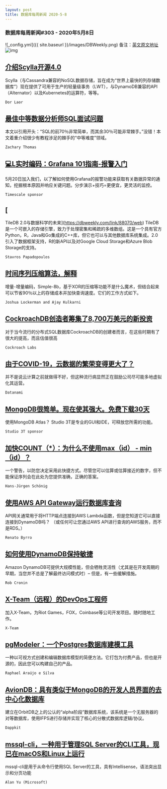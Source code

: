```yaml
---
layout: post
title: 数据库每周新闻 2020-5-8
---
```

### 数据库每周新闻#303 - 2020年5月8日
![_config.yml]({{ site.baseurl }}/images/DBWeekly.png)
备注：[英文原文地址](https://dbweekly.com/issues/303)
![img](https://res.cloudinary.com/cpress/image/upload/w_1280,e_sharpen:60/xcnwznrzw67itnkwuhks.jpg)


## [介绍Scylla开源4.0](https://dbweekly.com/link/88067/web)
Scylla（与Cassandra兼容的NoSQL数据存储，旨在成为“世界上最快的列存储数据库”）现在提供了可用于生产的轻量级事务（LWT），与DynamoDB兼容的API（Alternator）以及Kubernetes的运算符，等等。

`Dor Laor`


## [最佳中等数据分析师SQL面试问题](https://dbweekly.com/link/88068/web)
本文以引用开头：“SQL的前70％非常简单，而其余30％可能非常棘手。”没错！本文着重介绍很少有教程涉足的棘手的“中等难度”领域。

`Zachary Thomas`


## [💻L实时编码：Grafana 101指南-报警入门](https://dbweekly.com/link/88092/web)
5月20日加入我们，以了解如何使用Grafana的报警功能来获取有关数据异常的通知，挖掘根本原因并响应关键问题。分步演示+技巧=更便宜，更灵活的监控。

`Timescale sponsor`


## [
TileDB 2.0与数据科学的未来](https://dbweekly.com/link/88070/web)
TileDB是一个可嵌入的存储引擎，致力于处理密集和稀疏的多维数组。这是一个具有官方Python，R，Java和Go集成的C++库，但它也可以与其他数据库系统集成。2.0引入了数据框架支持，R的新API以及对Google Cloud Storage和Azure Blob Storage的支持。

`Stavros Papadopoulos`


## [时间序列压缩算法，解释](https://dbweekly.com/link/88071/web)
增量-增量编码，Simple-8b，基于XOR的压缩等功能不是什么魔术，但结合起来可以节省90％以上的存储成本并加快查询速度。它们的工作方式如下。

`Joshua Lockerman and Ajay Kulkarni`


## [CockroachDB创造者筹集了8,700万美元的新投资](https://dbweekly.com/link/88072/web)
对于当今流行的分布式SQL数据库CockroachDB的创建者而言，在这些时期有了很大的提高，而且估值很高

`Cockroach Labs`


## [由于COVID-19，云数据的繁荣变得更大了？](https://dbweekly.com/link/88074/web)
并不是说云计算之前就做得不好，但这种流行病显然正在鼓励公司尽可能多地虚拟化其运营。

`Datanami`


## [MongoDB很简单。现在使其强大。免费下载30天](https://dbweekly.com/link/88069/web)
使用MongoDB Atlas？ Studio 3T是专业的GUI和IDE，可释放您所需的功能。

`Studio 3T sponsor`


## [加快COUNT（*）：为什么不使用max（id） - min（id）？](https://dbweekly.com/link/88075/web)
一个警告，以防您决定采用此快捷方式。尽管您可以估算或估算接近的数字，但不能保证序列会在此处为您提供准确，正确的答案。

`Hans-Jürgen Schönig`


## [使用AWS API Gateway运行数据库查询](https://dbweekly.com/link/88076/web)
API网关通常用于将HTTP端点连接到AWS Lambda函数，但是您知道它可以直接连接到DynamoDB吗？ （或任何可让您通过AWS API进行查询的AWS服务，而不是RDS。）

`Renato Byrro`


## [如何使用DynamoDB保持敏捷](https://dbweekly.com/link/88077/web)
Amazon DynamoDB可提供大规模性能，但会牺牲灵活性（尤其是在开发周期的早期，当您并不总是了解最终访问模式时）– 但是，有一些缓解措施。

`Rob Cronin`


## [X-Team（远程）的DevOps工程师](https://dbweekly.com/link/88078/web)
加入X-Team，为Riot Games，FOX，Coinbase等公司开发项目。随时随地工作。

`X-Team`


## [pgModeler：一个Postgres数据库建模工具](https://dbweekly.com/link/88079/web)
一种以可视方式创建和编辑数据库模型的简便方法。它打包为付费产品，但也是开源的，因此您可以构建自己的产品。

`Raphael Araújo e Silva`


## [AvionDB：具有类似于MongoDB的开发人员界面的去中心化数据库](https://dbweekly.com/link/88080/web)
建立在OrbitDB之上的公认的“alpha阶段”数据库系统，该系统是一个无服务器的对等数据库，使用IFPS进行存储并实现了核心的分散式数据库逻辑/协议。

`Dappkit`


## [mssql-cli，一种用于管理SQL Server的CLI工具，现已在macOS和Linux上运行](https://dbweekly.com/link/88082/web)
mssql-cli是用于从命令行使用SQL Server的工具，具有Intellisense，语法突出显示和分页功能

`Alan Yu (Microsoft)`
